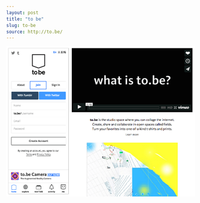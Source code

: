 ```yaml
---
layout: post
title: "to be"
slug: to-be
source: http://to.be/
---
```


<img src="/screenshots/to-be.png">
